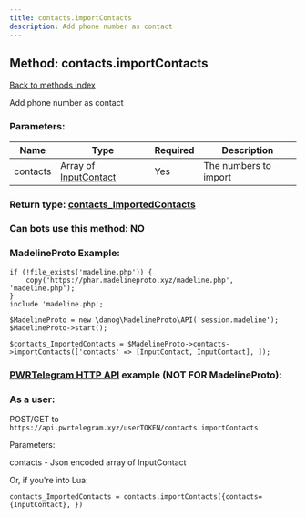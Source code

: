 ```yaml
---
title: contacts.importContacts
description: Add phone number as contact
---
```

## Method: contacts.importContacts  
[Back to methods index](index.md)


Add phone number as contact

### Parameters:

| Name     |    Type       | Required | Description |
|----------|---------------|----------|-------------|
|contacts|Array of [InputContact](../types/InputContact.md) | Yes|The numbers to import|


### Return type: [contacts\_ImportedContacts](../types/contacts_ImportedContacts.md)

### Can bots use this method: **NO**


### MadelineProto Example:


```
if (!file_exists('madeline.php')) {
    copy('https://phar.madelineproto.xyz/madeline.php', 'madeline.php');
}
include 'madeline.php';

$MadelineProto = new \danog\MadelineProto\API('session.madeline');
$MadelineProto->start();

$contacts_ImportedContacts = $MadelineProto->contacts->importContacts(['contacts' => [InputContact, InputContact], ]);
```

### [PWRTelegram HTTP API](https://pwrtelegram.xyz) example (NOT FOR MadelineProto):



### As a user:

POST/GET to `https://api.pwrtelegram.xyz/userTOKEN/contacts.importContacts`

Parameters:

contacts - Json encoded  array of InputContact




Or, if you're into Lua:

```
contacts_ImportedContacts = contacts.importContacts({contacts={InputContact}, })
```

